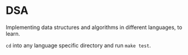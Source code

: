 # DSA

Implementing data structures and algorithms in different languages, to learn.

`cd` into any language specific directory and run `make test`.
